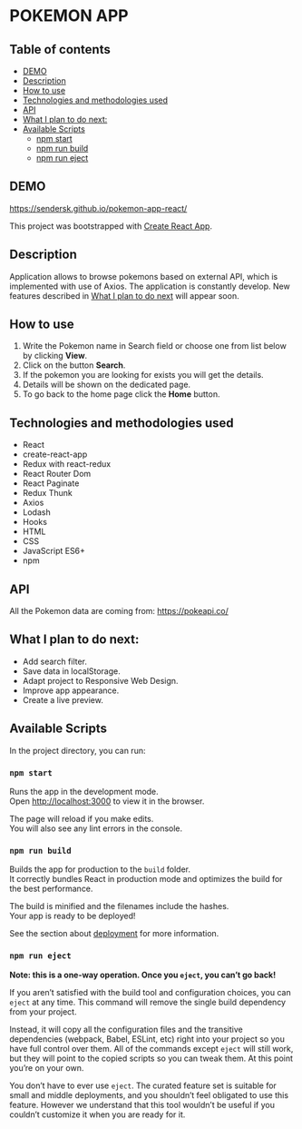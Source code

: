 # POKEMON APP

## Table of contents

- [DEMO](#demo)
- [Description](#description)
- [How to use](#how-to-use)
- [Technologies and methodologies used](#technologies-and-methodologies-used)
- [API](#api)
- [What I plan to do next: ](#what-i-plan-to-do-next)
- [Available Scripts](#available-scripts)
    - [npm start](#npm-start)
    - [npm run build](#npm-run-build)
    - [npm run eject](#npm-run-eject)

## DEMO

https://sendersk.github.io/pokemon-app-react/

This project was bootstrapped with [Create React App](https://github.com/facebook/create-react-app).

## Description

Application allows to browse pokemons based on external API, which is implemented with use of Axios. The application is constantly develop. New features described in [What I plan to do next](#what-i-plan-to-do-next) will appear soon.

## How to use

1. Write the Pokemon name in Search field or choose one from list below by clicking **View**.
2. Click on the button **Search**.
3. If the pokemon you are looking for exists you will get the details.
4. Details will be shown on the dedicated page.
5. To go back to the home page click the **Home** button. 

## Technologies and methodologies used

- React
- create-react-app
- Redux with react-redux
- React Router Dom
- React Paginate
- Redux Thunk
- Axios
- Lodash
- Hooks
- HTML
- CSS
- JavaScript ES6+
- npm

## API

All the Pokemon data are coming from:
https://pokeapi.co/

## What I plan to do next: 

- Add search filter.
- Save data in localStorage.
- Adapt project to Responsive Web Design.
- Improve app appearance.
- Create a live preview.

## Available Scripts

In the project directory, you can run:

### `npm start`

Runs the app in the development mode.\
Open [http://localhost:3000](http://localhost:3000) to view it in the browser.

The page will reload if you make edits.\
You will also see any lint errors in the console.

### `npm run build`

Builds the app for production to the `build` folder.\
It correctly bundles React in production mode and optimizes the build for the best performance.

The build is minified and the filenames include the hashes.\
Your app is ready to be deployed!

See the section about [deployment](https://facebook.github.io/create-react-app/docs/deployment) for more information.

### `npm run eject`

**Note: this is a one-way operation. Once you `eject`, you can’t go back!**

If you aren’t satisfied with the build tool and configuration choices, you can `eject` at any time. This command will remove the single build dependency from your project.

Instead, it will copy all the configuration files and the transitive dependencies (webpack, Babel, ESLint, etc) right into your project so you have full control over them. All of the commands except `eject` will still work, but they will point to the copied scripts so you can tweak them. At this point you’re on your own.

You don’t have to ever use `eject`. The curated feature set is suitable for small and middle deployments, and you shouldn’t feel obligated to use this feature. However we understand that this tool wouldn’t be useful if you couldn’t customize it when you are ready for it.
